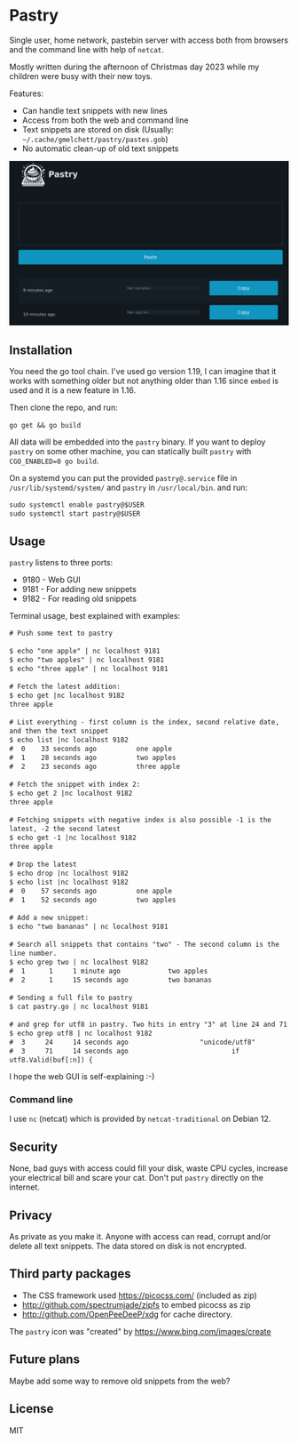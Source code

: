 # Pastry

Single user, home network, pastebin server with access both from browsers and the command line with help of `netcat`.

Mostly written during the afternoon of Christmas day 2023 while my children were busy with their new toys.

Features:
  * Can handle text snippets with new lines
  * Access from both the web and command line
  * Text snippets are stored on disk (Usually: `~/.cache/gmelchett/pastry/pastes.gob`)
  * No automatic clean-up of old text snippets

![pastry](pastry-screenshot.jpg "Pastry screenshot")


## Installation

You need the go tool chain. I've used go version 1.19, I can imagine that it works with something
older but not anything older than 1.16 since `embed` is used and it is a new feature in 1.16.

Then clone the repo, and run:

`go get && go build`

All data will be embedded into the `pastry` binary. If you want to deploy `pastry` on some other
machine, you can statically built `pastry` with `CGO_ENABLED=0 go build`.

On a systemd you can put the provided `pastry@.service` file in `/usr/lib/systemd/system/` and `pastry` in `/usr/local/bin`.
and run:
```
sudo systemctl enable pastry@$USER
sudo systemctl start pastry@$USER
```


## Usage
`pastry` listens to three ports:
  * 9180 - Web GUI
  * 9181 - For adding new snippets
  * 9182 - For reading old snippets

Terminal usage, best explained with examples:
```
# Push some text to pastry

$ echo "one apple" | nc localhost 9181
$ echo "two apples" | nc localhost 9181
$ echo "three apple" | nc localhost 9181

# Fetch the latest addition:
$ echo get |nc localhost 9182
three apple

# List everything - first column is the index, second relative date, and then the text snippet
$ echo list |nc localhost 9182
#  0    33 seconds ago          one apple
#  1    28 seconds ago          two apples
#  2    23 seconds ago          three apple

# Fetch the snippet with index 2:
$ echo get 2 |nc localhost 9182
three apple

# Fetching snippets with negative index is also possible -1 is the latest, -2 the second latest
$ echo get -1 |nc localhost 9182
three apple

# Drop the latest
$ echo drop |nc localhost 9182
$ echo list |nc localhost 9182
#  0    57 seconds ago          one apple
#  1    52 seconds ago          two apples

# Add a new snippet:
$ echo "two bananas" | nc localhost 9181

# Search all snippets that contains "two" - The second column is the line number.
$ echo grep two | nc localhost 9182
#  1      1     1 minute ago            two apples
#  2      1     15 seconds ago          two bananas

# Sending a full file to pastry
$ cat pastry.go | nc localhost 9181

# and grep for utf8 in pastry. Two hits in entry "3" at line 24 and 71
$ echo grep utf8 | nc localhost 9182
#  3     24     14 seconds ago                  "unicode/utf8"
#  3     71     14 seconds ago                          if utf8.Valid(buf[:n]) {

```

I hope the web GUI is self-explaining :-)


### Command line
I use `nc` (netcat) which is provided by `netcat-traditional` on Debian 12.


## Security
None, bad guys with access could fill your disk, waste CPU cycles, increase your electrical bill and scare your cat.
Don't put `pastry` directly on the internet.


## Privacy
As private as you make it. Anyone with access can read, corrupt and/or delete all text snippets. The data stored on disk is not encrypted.

## Third party packages
 * The CSS framework used https://picocss.com/ (included as zip)
 * http://github.com/spectrumjade/zipfs to embed picocss as zip
 * http://github.com/OpenPeeDeeP/xdg for cache directory.

The `pastry` icon was "created" by https://www.bing.com/images/create


## Future plans
Maybe add some way to remove old snippets from the web?


## License
MIT
